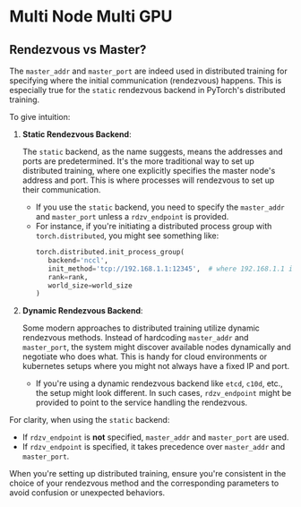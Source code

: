 # Multi Node Multi GPU

## Rendezvous vs Master?

The `master_addr` and `master_port` are indeed used in distributed training for specifying where the initial communication (rendezvous) happens. This is especially true for the `static` rendezvous backend in PyTorch's distributed training.

To give intuition:

1. **Static Rendezvous Backend**:

   The `static` backend, as the name suggests, means the addresses and ports are predetermined. It's the more traditional way to set up distributed training, where one explicitly specifies the master node's address and port. This is where processes will rendezvous to set up their communication.

   - If you use the `static` backend, you need to specify the `master_addr` and `master_port` unless a `rdzv_endpoint` is provided.
   - For instance, if you're initiating a distributed process group with `torch.distributed`, you might see something like:
     ```python
     torch.distributed.init_process_group(
        backend='nccl',
        init_method='tcp://192.168.1.1:12345',  # where 192.168.1.1 is master_addr and 12345 is master_port
        rank=rank,
        world_size=world_size
     )
     ```

2. **Dynamic Rendezvous Backend**:

   Some modern approaches to distributed training utilize dynamic rendezvous methods. Instead of hardcoding `master_addr` and `master_port`, the system might discover available nodes dynamically and negotiate who does what. This is handy for cloud environments or kubernetes setups where you might not always have a fixed IP and port.

   - If you're using a dynamic rendezvous backend like `etcd`, `c10d`, etc., the setup might look different. In such cases, `rdzv_endpoint` might be provided to point to the service handling the rendezvous.

For clarity, when using the `static` backend:

- If `rdzv_endpoint` is **not** specified, `master_addr` and `master_port` are used.
- If `rdzv_endpoint` is specified, it takes precedence over `master_addr` and `master_port`.

When you're setting up distributed training, ensure you're consistent in the choice of your rendezvous method and the corresponding parameters to avoid confusion or unexpected behaviors.